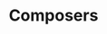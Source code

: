 ---
title: Composers
layout: collection
permalink: /composers/
collection: composers
entries_layout: grid
classes: wide
header:
    overlay_image: /images/keyboard-full.jpg
    overlay_filter: 0.7
---